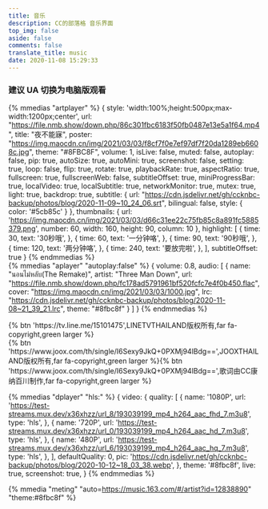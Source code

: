 ```yaml
---
title: 音乐
description: CC的部落格 音乐界面
top_img: false
aside: false
comments: false
translate_title: music
date: 2020-11-08 15:29:33
---
```

### 建议 UA 切换为电脑版观看
{% mmedias "artplayer"  %}
{
  style: 'width:100%;height:500px;max-width:1200px;center',
  url: "https://file.nmb.show/down.php/86c301fbc6183f50fb0487e13e5a1f64.mp4",
  title: "夜不能寐",
  poster: "https://img.maocdn.cn/img/2021/03/03/f8cf7f0e7ef97df7f20da1289eb6608c.jpg",
  theme: "#8FBC8F",
  volume: 1,
  isLive: false,
  muted: false,
  autoplay: false,
  pip: true,
  autoSize: true,
  autoMini: true,
  screenshot: false,
  setting: true,
  loop: false,
  flip: true,
  rotate: true,
  playbackRate: true,
  aspectRatio: true,
  fullscreen: true,
  fullscreenWeb: false,
  subtitleOffset: true,
  miniProgressBar: true,
  localVideo: true,
  localSubtitle: true,
  networkMonitor: true,
  mutex: true,
  light: true,
  backdrop: true,
  subtitle: {
    url: "https://cdn.jsdelivr.net/gh/ccknbc-backup/photos/blog/2020-11-09~10_24_06.srt",
    bilingual: false,
    style: {
      color: '#5cb85c'
    }
  },
  thumbnails: {
    url: 'https://img.maocdn.cn/img/2021/03/03/d66c31ee22c75fb85c8a891fc5885379.png',
    number: 60,
    width: 160,
    height: 90,
    column: 10
  },
  highlight: [
    {
      time: 30,
      text: '30秒哦',
    },
    {
      time: 60,
      text: '一分钟咯',
    },
    {
      time: 90,
      text: '90秒哦',
    },
    {
      time: 120,
      text: '两分钟咯',
    },
    {
      time: 240,
      text: '要放完啦',
    },
  ],
  subtitleOffset: true
}
{% endmmedias %}
<br>
{% mmedias "aplayer" "autoplay:false" %}
{
  volume: 0.8,
  audio:
  [
    {
      name: "นอนไม่หลับ(The Remake)",
      artist: "Three Man Down",
      url: "https://file.nmb.show/down.php/fc178ad5791961bf520fcfc7e4f0b450.flac",
      cover: "https://img.maocdn.cn/img/2021/03/03/1000.jpg",
      lrc: "https://cdn.jsdelivr.net/gh/ccknbc-backup/photos/blog/2020-11-08~21_39_21.lrc",
      theme: "#8fbc8f"
    }
  ]
}
{% endmmedias %}

<div class="btn-center"><div center>{% btn 'https://tv.line.me/15101475',LINETVTHAILAND版权所有,far fa-copyright,green larger %}</div>

<div class="btn-center">
{% btn 'https://www.joox.com/th/single/I6Sexy9JkQ+0PXMj94lBdg==',JOOXTHAILAND版权所有,far fa-copyright,green larger %}{% btn 'https://www.joox.com/th/single/I6Sexy9JkQ+0PXMj94lBdg==',歌词由CC康纳百川制作,far fa-copyright,green larger %}</div>

{% mmedias "dplayer" "hls:" %}
{
  video:
  {
    quality:
    [
      {
        name: '1080P',
        url: 'https://test-streams.mux.dev/x36xhzz/url_8/193039199_mp4_h264_aac_fhd_7.m3u8',
        type: 'hls',
      },
      {
        name: '720P',
        url: 'https://test-streams.mux.dev/x36xhzz/url_0/193039199_mp4_h264_aac_hd_7.m3u8',
        type: 'hls',
      },
      {
        name: '480P',
        url: 'https://test-streams.mux.dev/x36xhzz/url_6/193039199_mp4_h264_aac_hq_7.m3u8',
        type: 'hls',
      },
    ],
    defaultQuality: 0,
    pic: 'https://cdn.jsdelivr.net/gh/ccknbc-backup/photos/blog/2020-10-12~18_03_38.webp',
  },
  theme: '#8fbc8f',
  live: true,
  screenshot: true,
}
{% endmmedias %}

{% mmedia "meting" "auto=https://music.163.com/#/artist?id=12838890" "theme:#8fbc8f" %}